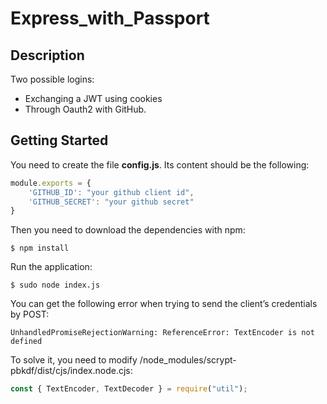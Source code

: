# Express_with_Passport

## Description

Two possible logins: 

- Exchanging a JWT using cookies 
- Through Oauth2 with GitHub.

## Getting Started

You need to create the file **config.js**. Its content should be the following:

```javascript
module.exports = {
    'GITHUB_ID': "your github client id",
    'GITHUB_SECRET': "your github secret"
}
```
Then you need to download the dependencies with npm:

```console
$ npm install
```

Run the application:

```console
$ sudo node index.js
```

You can get the following error when trying to send the client’s credentials by POST:

```console
UnhandledPromiseRejectionWarning: ReferenceError: TextEncoder is not defined
```

To solve it, you need to modify /node_modules/scrypt-pbkdf/dist/cjs/index.node.cjs:

```javascript
const { TextEncoder, TextDecoder } = require("util");
```



